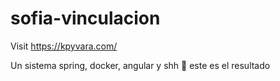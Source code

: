 # sofia-vinculacion
Visit https://kpyvara.com/

Un sistema  spring, docker, angular y shh :100: este es el resultado 
